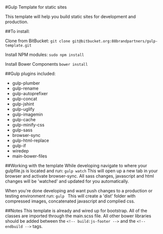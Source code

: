 #Gulp Template for static sites

This template will help you build static sites for development and production.

##To install:

Clone from BitBucket:
```git clone git@bitbucket.org:88brandpartners/gulp-template.git```

Install NPM modules:
```sudo npm install```

Install Bower Components
```bower install```

##Gulp plugins included:

* gulp-plumber
* gulp-rename
* gulp-autoprefixer
* gulp-concat
* gulp-jshint
* gulp-uglify
* gulp-imagemin
* gulp-cache
* gulp-minify-css
* gulp-sass
* browser-sync
* gulp-html-replace
* gulp-if
* wiredep
* main-bower-files

##Working with the template
While developing navigate to where your gulpfile.js is located and run: ```gulp watch```
This will open up a new tab in your browser and activate browser-sync. All sass changes, javascript and html changes will be 'watched' and updated for you automatically.


When you're done developing and want push changes to a production or testing environment run: ```gulp ```
This will create a 'dist' folder with compressed images, concatenated javascript and complied css.

##Notes
This template is already and wired up for bootstrap. All of the classes are imported through the main.scss file. All other bower libraries should be added between the ```<!-- build:js-footer -->``` and the ```<!-- endbuild -->``` tags.
